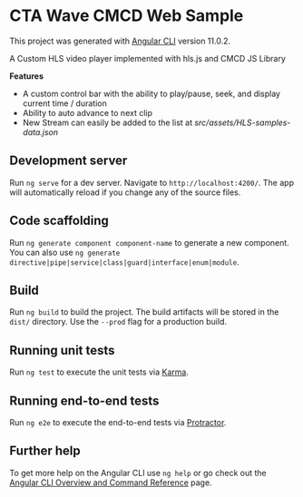 # CTA Wave CMCD Web Sample

This project was generated with [Angular CLI](https://github.com/angular/angular-cli) version 11.0.2.

A Custom HLS video player implemented with hls.js and CMCD JS Library

**Features**
* A custom control bar with the ability to play/pause, seek, and display current time / duration
* Ability to auto advance to next clip
* New Stream can easily be added to the list at *src/assets/HLS-samples-data.json*

## Development server

Run `ng serve` for a dev server. Navigate to `http://localhost:4200/`. The app will automatically reload if you change any of the source files.

## Code scaffolding

Run `ng generate component component-name` to generate a new component. You can also use `ng generate directive|pipe|service|class|guard|interface|enum|module`.

## Build

Run `ng build` to build the project. The build artifacts will be stored in the `dist/` directory. Use the `--prod` flag for a production build.

## Running unit tests

Run `ng test` to execute the unit tests via [Karma](https://karma-runner.github.io).

## Running end-to-end tests

Run `ng e2e` to execute the end-to-end tests via [Protractor](http://www.protractortest.org/).

## Further help

To get more help on the Angular CLI use `ng help` or go check out the [Angular CLI Overview and Command Reference](https://angular.io/cli) page.
